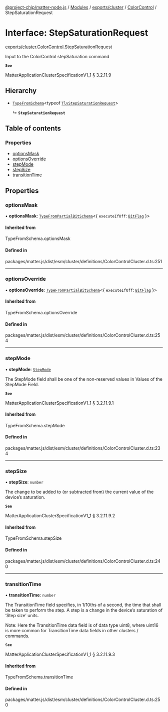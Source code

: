 [@project-chip/matter-node.js](../README.md) / [Modules](../modules.md) / [exports/cluster](../modules/exports_cluster.md) / [ColorControl](../modules/exports_cluster.ColorControl.md) / StepSaturationRequest

# Interface: StepSaturationRequest

[exports/cluster](../modules/exports_cluster.md).[ColorControl](../modules/exports_cluster.ColorControl.md).StepSaturationRequest

Input to the ColorControl stepSaturation command

**`See`**

MatterApplicationClusterSpecificationV1_1 § 3.2.11.9

## Hierarchy

- [`TypeFromSchema`](../modules/exports_tlv.md#typefromschema)\<typeof [`TlvStepSaturationRequest`](../modules/exports_cluster.ColorControl.md#tlvstepsaturationrequest)\>

  ↳ **`StepSaturationRequest`**

## Table of contents

### Properties

- [optionsMask](exports_cluster.ColorControl.StepSaturationRequest.md#optionsmask)
- [optionsOverride](exports_cluster.ColorControl.StepSaturationRequest.md#optionsoverride)
- [stepMode](exports_cluster.ColorControl.StepSaturationRequest.md#stepmode)
- [stepSize](exports_cluster.ColorControl.StepSaturationRequest.md#stepsize)
- [transitionTime](exports_cluster.ColorControl.StepSaturationRequest.md#transitiontime)

## Properties

### optionsMask

• **optionsMask**: [`TypeFromPartialBitSchema`](../modules/exports_schema.md#typefrompartialbitschema)\<\{ `executeIfOff`: [`BitFlag`](../modules/exports_schema.md#bitflag)  }\>

#### Inherited from

TypeFromSchema.optionsMask

#### Defined in

packages/matter.js/dist/esm/cluster/definitions/ColorControlCluster.d.ts:251

___

### optionsOverride

• **optionsOverride**: [`TypeFromPartialBitSchema`](../modules/exports_schema.md#typefrompartialbitschema)\<\{ `executeIfOff`: [`BitFlag`](../modules/exports_schema.md#bitflag)  }\>

#### Inherited from

TypeFromSchema.optionsOverride

#### Defined in

packages/matter.js/dist/esm/cluster/definitions/ColorControlCluster.d.ts:254

___

### stepMode

• **stepMode**: [`StepMode`](../enums/exports_cluster.ColorControl.StepMode.md)

The StepMode field shall be one of the non-reserved values in Values of the StepMode Field.

**`See`**

MatterApplicationClusterSpecificationV1_1 § 3.2.11.9.1

#### Inherited from

TypeFromSchema.stepMode

#### Defined in

packages/matter.js/dist/esm/cluster/definitions/ColorControlCluster.d.ts:234

___

### stepSize

• **stepSize**: `number`

The change to be added to (or subtracted from) the current value of the device’s saturation.

**`See`**

MatterApplicationClusterSpecificationV1_1 § 3.2.11.9.2

#### Inherited from

TypeFromSchema.stepSize

#### Defined in

packages/matter.js/dist/esm/cluster/definitions/ColorControlCluster.d.ts:240

___

### transitionTime

• **transitionTime**: `number`

The TransitionTime field specifies, in 1/10ths of a second, the time that shall be taken to perform the
step. A step is a change in the device’s saturation of ‘Step size’ units.

Note: Here the TransitionTime data field is of data type uint8, where uint16 is more common for
TransitionTime data fields in other clusters / commands.

**`See`**

MatterApplicationClusterSpecificationV1_1 § 3.2.11.9.3

#### Inherited from

TypeFromSchema.transitionTime

#### Defined in

packages/matter.js/dist/esm/cluster/definitions/ColorControlCluster.d.ts:250
